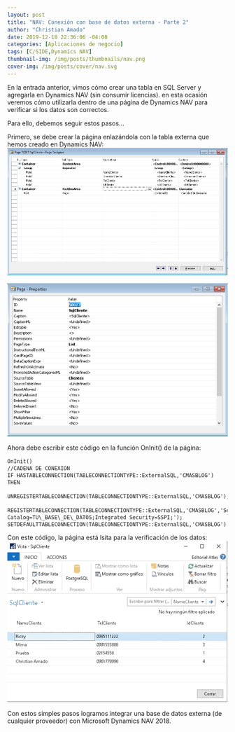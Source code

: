 ```yaml
---
layout: post
title: "NAV: Conexión con base de datos externa - Parte 2"
author: "Christian Amado"
date: 2019-12-18 22:36:06 -04:00
categories: [Aplicaciones de negocio]
tags: [C/SIDE,Dynamics NAV]
thumbnail-img: /img/posts/thumbnails/nav.png
cover-img: /img/posts/cover/nav.svg
---
```


En la entrada anterior, vimos cómo crear una tabla en SQL Server y agregarla en Dynamics NAV (sin consumir licencias). en esta ocasión veremos cómo utilizarla dentro de una página de Dynamics NAV para verificar si los datos son correctos.

Para ello, debemos seguir estos pasos...

<!--more-->

Primero, se debe crear la página enlazándola con la tabla externa que hemos creado en Dynamics NAV:  
![](/img/posts/migrated/2019/12/1-2.png)  

![](/img/posts/migrated/2019/12/2-2.png)  

Ahora debe escribir este código en la función OnInit() de la página:
```
OnInit()
//CADENA DE CONEXION
IF HASTABLECONNECTION(TABLECONNECTIONTYPE::ExternalSQL,'CMASBLOG') THEN
    UNREGISTERTABLECONNECTION(TABLECONNECTIONTYPE::ExternalSQL,'CMASBLOG');

REGISTERTABLECONNECTION(TABLECONNECTIONTYPE::ExternalSQL,'CMASBLOG','Server=TU\_SERVIDOR\\TU\_INSTANCIA;Initial Catalog=TU\_BASE\_DE\_DATOS;Integrated Security=SSPI;');
SETDEFAULTTABLECONNECTION(TABLECONNECTIONTYPE::ExternalSQL,'CMASBLOG')
```
Con este código, la página está lsita para la verificación de los datos:  
![](/img/posts/migrated/2019/12/3-2.png)  

Con estos simples pasos logramos integrar una base de datos externa (de cualquier proveedor) con Microsoft Dynamics NAV 2018.